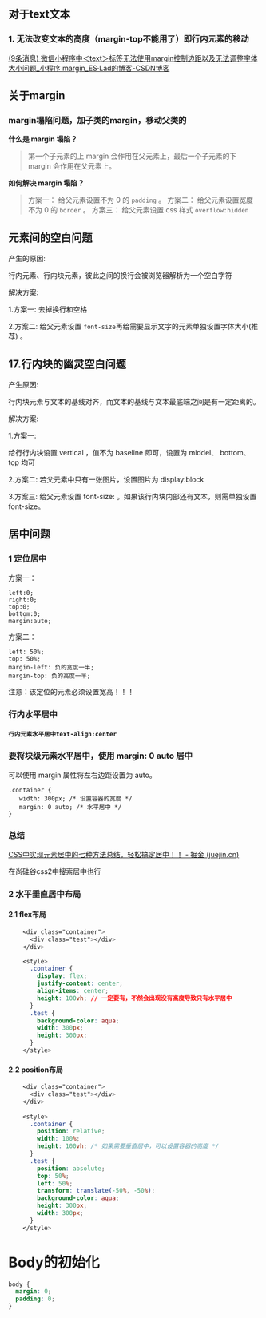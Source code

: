 



## 对于text文本

### 1. 无法改变文本的高度（margin-top不能用了）即行内元素的移动

[(9条消息) 微信小程序中＜text＞标签无法使用margin控制边距以及无法调整字体大小问题_小程序 margin_ES·Lad的博客-CSDN博客](https://blog.csdn.net/weixin_46671666/article/details/117086650)



## 关于margin

### margin塌陷问题，加子类的margin，移动父类的

**什么是 margin 塌陷？** 

>第一个子元素的上 margin 会作用在父元素上，最后一个子元素的下 margin 会作用在父元素上。

**如何解决 margin 塌陷？** 

>方案一： 给父元素设置不为 0 的 `padding` 。 
>方案二： 给父元素设置宽度不为 0 的 `border` 。
>方案三： 给父元素设置 css 样式 `overflow:hidden`




## 元素间的空白问题

产生的原因:

行内元素、行内块元素，彼此之间的换行会被浏览器解析为一个空白字符

解决方案:

1.方案一: 去掉换行和空格

2.方案二: 给父元素设置 `font-size`再给需要显示文字的元素单独设置字体大小(推荐) 。



## 17.行内块的幽灵空白问题

产生原因:

行内块元素与文本的基线对齐，而文本的基线与文本最底端之间是有一定距离的。

解决方案:

1.方案一:

给行行内块设置 vertical ，值不为 baseline 即可，设置为 middel、 bottom、top 均可

2.方案二: 若父元素中只有一张图片，设置图片为 display:block

3.方案三: 给父元素设置 font-size: 。如果该行内块内部还有文本，则需单独设置 font-size。



## 居中问题



### 1  定位居中


方案一：

```
left:0; 
right:0; 
top:0; 
bottom:0; 
margin:auto;
```

 方案二：

```
left: 50%; 
top: 50%; 
margin-left: 负的宽度一半; 
margin-top: 负的高度一半;
```

 注意：该定位的元素必须设置宽高！！！

### 行内水平居中

#### **`行内元素水平居中text-align:center`**

### 要将块级元素水平居中，使用 margin: 0 auto 居中

可以使用 margin 属性将左右边距设置为 auto。

```
.container {
   width: 300px; /* 设置容器的宽度 */
   margin: 0 auto; /* 水平居中 */
}
```



### 总结

[CSS中实现元素居中的七种方法总结，轻松搞定居中！！ - 掘金 (juejin.cn)](https://juejin.cn/post/7234337275345387581)

在尚硅谷css2中搜索居中也行


### 2 水平垂直居中布局
#### 2.1 flex布局

```css
    <div class="container">
      <div class="test"></div>
    </div>

    <style>
      .container {
        display: flex;
        justify-content: center;
        align-items: center;
        height: 100vh; // 一定要有，不然会出现没有高度导致只有水平居中
      }
      .test {
        background-color: aqua;
        width: 300px;
        height: 300px;
      }
    </style>
```

#### 2.2 position布局

```css
    <div class="container">
      <div class="test"></div>
    </div>
    
    <style>
      .container {
        position: relative;
        width: 100%;
        height: 100vh; /* 如果需要垂直居中，可以设置容器的高度 */
      }
      .test {
        position: absolute;
        top: 50%;
        left: 50%;
        transform: translate(-50%, -50%);
        background-color: aqua;
        height: 300px;
        width: 300px;
      }
    </style>
```


# Body的初始化

```css
body {
  margin: 0;
  padding: 0;
}
```
